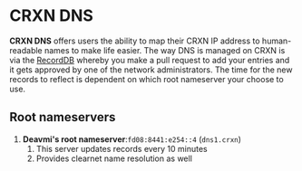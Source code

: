 CRXN DNS
========

**CRXN DNS** offers users the ability to map their CRXN IP address to human-readable names to make life easier. The way DNS is managed on CRXN is via the [RecordDB](http://codeberg.org/CRXN/zones/src/branch/master/all) whereby you make a pull request to add your entries and it gets approved by one of the network administrators. The time for the new records to reflect is dependent on which root nameserver your choose to use.

## Root nameservers

1. **Deavmi's root nameserver**:`fd08:8441:e254::4` (`dns1.crxn`)
	1. This server updates records every 10 minutes
	2. Provides clearnet name resolution as well